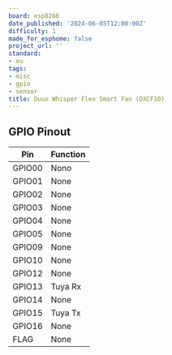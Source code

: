 ```yaml
---
board: esp8266
date_published: '2024-06-05T12:00:00Z'
difficulty: 1
made_for_esphome: false
project_url: ''
standard:
- eu
tags:
- misc
- gpio
- sensor
title: Duux Whisper Flex Smart Fan (DXCF10)
---
```


## GPIO Pinout

| Pin    | Function   |
| ------ | ---------- |
| GPIO00 | Nono       |
| GPIO01 | None       |
| GPIO02 | None       |
| GPIO03 | None       |
| GPIO04 | None       |
| GPIO05 | None       |
| GPIO09 | None       |
| GPIO10 | None       |
| GPIO12 | None       |
| GPIO13 | Tuya Rx    |
| GPIO14 | None       |
| GPIO15 | Tuya Tx    |
| GPIO16 | None       |
|  FLAG  | None       |